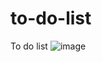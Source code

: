 # to-do-list
To do list
![image](https://user-images.githubusercontent.com/104746735/221352648-503fa174-36fa-4f19-8c08-96170c6e6ba7.png)

